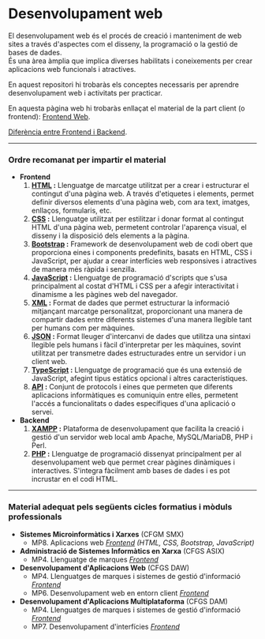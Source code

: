 # Desenvolupament web

El desenvolupament web és el procés de creació i manteniment de web sites a través d'aspectes com el disseny, la programació o la gestió de bases de dades. <br>
És una àrea àmplia que implica diverses habilitats i coneixements per crear aplicacions web funcionals i atractives.

En aquest repositori hi trobaràs els conceptes necessaris per aprendre desenvolupament web i activitats per practicar.

En aquesta pàgina web hi trobaràs enllaçat el material de la part client (o frontend): <a href="https://sites.google.com/xtec.cat/frontend-web-tutorial" target="_blank">Frontend Web</a>.

[Diferència entre Frontend i Backend](https://github.com/xbaubes/DesenvolupamentWeb/blob/main/Frontend-vs-Backend.pdf).

---

### Ordre recomanat per impartir el material

  - **Frontend** <a name="frontend"></a>
    <ol type="1">
      <li><strong><a href="https://github.com/xbaubes/DesenvolupamentWeb/tree/main/Frontend/HTML">HTML</a> :</strong> Llenguatge de marcatge utilitzat per a crear i estructurar el contingut d'una pàgina web. A través d'etiquetes i elements, permet definir diversos elements d'una pàgina web, com ara text, imatges, enllaços, formularis, etc.</li>
      <li><strong><a href="https://github.com/xbaubes/DesenvolupamentWeb/tree/main/Frontend/CSS">CSS</a> :</strong> Llenguatge utilitzat per estilitzar i donar format al contingut HTML d'una pàgina web, permetent controlar l'aparença visual, el disseny i la disposició dels elements a la pàgina.</li>
      <li><strong><a href="https://github.com/xbaubes/DesenvolupamentWeb/tree/main/Frontend/Bootstrap">Bootstrap</a> :</strong> Framework de desenvolupament web de codi obert que proporciona eines i components predefinits, basats en HTML, CSS i JavaScript, per ajudar a crear interfícies web responsives i atractives de manera més ràpida i senzilla.</li>
      <li><strong><a href="https://github.com/xbaubes/DesenvolupamentWeb/tree/main/Frontend/JavaScript">JavaScript</a> :</strong> Llenguatge de programació d'scripts que s'usa principalment al costat d'HTML i CSS per a afegir interactivitat i dinamisme a les pàgines web del navegador.</li>
      <li><strong><a href="https://github.com/xbaubes/DesenvolupamentWeb/tree/main/Frontend/XML">XML</a> :</strong> Format de dades que permet estructurar la informació mitjançant marcatge personalitzat, proporcionant una manera de compartir dades entre diferents sistemes d'una manera llegible tant per humans com per màquines.</li>
      <li><strong><a href="https://github.com/xbaubes/DesenvolupamentWeb/tree/main/Frontend/JSON">JSON</a> :</strong> Format lleuger d'intercanvi de dades que utilitza una sintaxi llegible pels humans i fàcil d'interpretar per les màquines, sovint utilitzat per transmetre dades estructurades entre un servidor i un client web.</li>
      <li><strong><a href="https://github.com/xbaubes/DesenvolupamentWeb/tree/main/Frontend/TypeScript">TypeScript</a> :</strong> Llenguatge de programació que és una extensió de JavaScript, afegint tipus estàtics opcional i altres característiques.</li>
      <li><strong><a href="https://github.com/xbaubes/DesenvolupamentWeb/tree/main/Frontend/API">API</a> :</strong> Conjunt de protocols i eines que permeten que diferents aplicacions informàtiques es comuniquin entre elles, permetent l'accés a funcionalitats o dades específiques d'una aplicació o servei.</li>
    </ol>
  - **Backend** <a name="backend"></a>
    <ol type="1">
      <li><strong><a href="https://xbaubes.github.io/modules/desenvolupaweb/xampp/xampp.html?page=XAMPP">XAMPP</a> :</strong>
         Plataforma de desenvolupament que facilita la creació i gestió d'un servidor web local amb Apache, MySQL/MariaDB, PHP i Perl.</li>
      <li><strong><a href="https://github.com/xbaubes/DesenvolupamentWeb/tree/main/Backend/PHP">PHP</a> :</strong>
         Llenguatge de programació dissenyat principalment per al desenvolupament web que permet crear pàgines dinàmiques i interactives. S'integra fàcilment amb bases de dades i es pot incrustar en el codi HTML.</li>
    </ol>

---

### Material adequat pels següents cicles formatius i mòduls professionals

  - **Sistemes Microinformàtics i Xarxes** (CFGM SMX)  
     - MP8. Aplicacions web [*Frontend*](#frontend) *(HTML, CSS, Bootstrap, JavaScript)*
  - **Administració de Sistemes Informàtics en Xarxa** (CFGS ASIX)  
     - MP4. Llenguatge de marques [*Frontend*](#frontend)
  - **Desenvolupament d'Aplicacions Web** (CFGS DAW)  
     - MP4. Llenguatges de marques i sistemes de gestió d'informació [*Frontend*](#frontend)
     - MP6. Desenvolupament web en entorn client [*Frontend*](#frontend)
  - **Desenvolupament d'Aplicacions Multiplataforma** (CFGS DAM)  
     - MP4. Llenguatges de marques i sistemes de gestió d'informació [*Frontend*](#frontend)
     - MP7. Desenvolupament d'interfícies [*Frontend*](#frontend)
